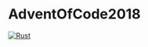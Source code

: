 # AdventOfCode2018

[![Rust](https://github.com/shiznit0587/AdventOfCode2018/actions/workflows/rust.yml/badge.svg)](https://github.com/shiznit0587/AdventOfCode2018/actions/workflows/rust.yml)
